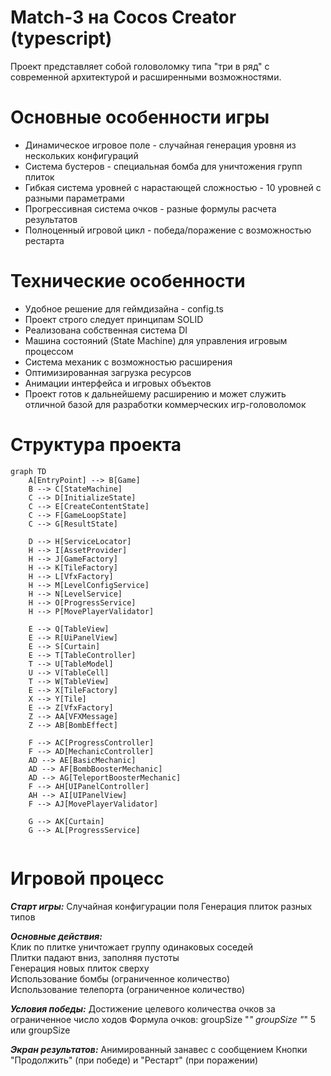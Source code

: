 # Match-3 на Cocos Creator (typescript)

Проект представляет собой головоломку типа "три в ряд" с современной
архитектурой и расширенными возможностями.

# Основные особенности игры

- Динамическое игровое поле - случайная генерация уровня из нескольких конфигураций
- Система бустеров - специальная бомба для уничтожения групп плиток
- Гибкая система уровней с нарастающей сложностью - 10 уровней с разными параметрами
- Прогрессивная система очков - разные формулы расчета результатов
- Полноценный игровой цикл - победа/поражение с возможностью рестарта

# Технические особенности

- Удобное решение для геймдизайна - config.ts
- Проект строго следует принципам SOLID
- Реализована собственная система DI
- Машина состояний (State Machine) для управления игровым процессом
- Система механик с возможностью расширения
- Оптимизированная загрузка ресурсов
- Анимации интерфейса и игровых объектов
- Проект готов к дальнейшему расширению и может служить отличной базой для разработки коммерческих игр-головоломок

# Структура проекта

```mermaid
graph TD 
    A[EntryPoint] --> B[Game]
    B --> C[StateMachine]
    C --> D[InitializeState]
    C --> E[CreateContentState]
    C --> F[GameLoopState]
    C --> G[ResultState]
    
    D --> H[ServiceLocator]
    H --> I[AssetProvider]
    H --> J[GameFactory]
    H --> K[TileFactory]
    H --> L[VfxFactory]
    H --> M[LevelConfigService]
    H --> N[LevelService]
    H --> O[ProgressService]
    H --> P[MovePlayerValidator]
    
    E --> Q[TableView]
    E --> R[UiPanelView]
    E --> S[Curtain]
    E --> T[TableController]
    T --> U[TableModel]
    U --> V[TableCell]
    T --> W[TableView]
    E --> X[TileFactory]
    X --> Y[Tile]
    E --> Z[VfxFactory]
    Z --> AA[VFXMessage]
    Z --> AB[BombEffect]
    
    F --> AC[ProgressController]
    F --> AD[MechanicController]
    AD --> AE[BasicMechanic]
    AD --> AF[BombBoosterMechanic]
    AD --> AG[TeleportBoosterMechanic]
    F --> AH[UIPanelСontroller]
    AH --> AI[UIPanelView]
    F --> AJ[MovePlayerValidator]
    
    G --> AK[Curtain]
    G --> AL[ProgressService]
 
```

# Игровой процесс

**_Старт игры:_**
Случайная конфигурации поля
Генерация плиток разных типов

**_Основные действия:_**  
Клик по плитке уничтожает группу одинаковых соседей  
Плитки падают вниз, заполняя пустоты  
Генерация новых плиток сверху  
Использование бомбы (ограниченное количество)  
Использование телепорта (ограниченное количество)  

**_Условия победы:_**
Достижение целевого количества очков за ограниченное число ходов
Формула очков: groupSize "*" groupSize "*" 5 или groupSize  

**_Экран результатов:_**
Анимированный занавес с сообщением
Кнопки "Продолжить" (при победе) и "Рестарт" (при поражении)
